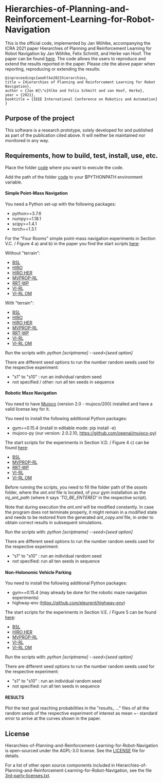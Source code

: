 # Hierarchies-of-Planning-and-Reinforcement-Learning-for-Robot-Navigation

This is the official code, implemented by Jan Wöhlke, accompanying the ICRA 2021 paper Hierarchies of Planning and Reinforcement Learning 
for Robot Navigation by Jan Wöhlke, Felix Schmitt, and Herke van Hoof. The paper can be found [here](https://arxiv.org/abs/2109.11178). The code allows 
the users to reproduce and extend the results reported in the paper. Please 
cite the above paper when reporting, reproducing or extending the results:
```
@inproceedings{woehlke2021hierarchies,
title = {Hierarchies of Planning and Reinforcement Learning for Robot Navigation},
author = {Jan W{\"o}hlke and Felix Schmitt and van Hoof, Herke},
year = {2021},
booktitle = {IEEE International Conference on Robotics and Automation}
}
```

## Purpose of the project

This software is a research prototype, solely developed for and published as
part of the publication cited above. It will neither be maintained nor 
monitored in any way.

## Requirements, how to build, test, install, use, etc.

Place the folder [code](code) where you want to execute the code.

Add the path of the folder [code](code) to your $PYTHONPATH environment variable.


#### Simple Point-Mass Navigation

You need a Python set-up with the following packages:
* python>=3.7.6
* numpy>=1.18.1
* scipy>=1.4.1
* torch==1.3.1

For the "Four Rooms" simple point-mass navigation experiments in Section V.C. / 
Figure 4 a) and b) in the paper you find the start scripts [here](scripts/4_rooms):

Without "terrain":
* [BSL](scripts/4_rooms/bsl_trpo_4_rooms.py)
* [HIRO](scripts/4_rooms/hiro_4_rooms.py)
* [HIRO HER](scripts/4_rooms/hiro_her_4_rooms.py)
* [MVPROP-RL](scripts/4_rooms/mvprop_rl_4_rooms.py)
* [RRT-WP](scripts/4_rooms/rrt_wp_4_rooms.py)
* [VI-RL](scripts/4_rooms/vi_rl_4_rooms.py)
* [VI-RL OM](scripts/4_rooms/vi_rl_om_4_rooms.py)

With "terrain":
* [BSL](scripts/4_rooms/bsl_trpo_4_rooms_t.py)
* [HIRO](scripts/4_rooms/hiro_4_rooms_t.py)
* [HIRO HER](scripts/4_rooms/hiro_her_4_rooms_t.py)
* [MVPROP-RL](scripts/4_rooms/mvprop_rl_4_rooms_t.py)
* [RRT-WP](scripts/4_rooms/rrt_wp_4_rooms_t.py)
* [VI-RL](scripts/4_rooms/vi_rl_4_rooms_t.py)
* [VI-RL OM](scripts/4_rooms/vi_rl_om_4_rooms_t.py)

Run the scripts with: _python [scriptname] --seed=[seed option]_

There are different seed options to run the number random seeds used for 
the respective experiment:
* "s1" to "s10" : run an individual random seed
* not specified / other: run all ten seeds in sequence


#### Robotic Maze Navigation

You need to have [Mujoco](http://www.mujoco.org/) (version 2.0 - mujoco/200) installed and have a valid license key for it.

You need to install the following additional Python packages:
* gym==0.15.4 (install in editable mode: pip install -e)
* mujoco-py (our version: 2.0.2.10, https://github.com/openai/mujoco-py)

The start scripts for the experiments in Section V.D. / Figure 4 c) can be found [here](scripts/ant_44):
* [BSL](scripts/ant_44/bsl_trpo_mj_ant_44.py)
* [MVPROP-RL](scripts/ant_44/mvprop_rl_trpo_ant_44.py)
* [RRT-WP](scripts/ant_44/rrt_wp_trpo_mj_ant_44.py)
* [VI-RL](scripts/ant_44/vi_rl_trpo_mj_ant_44.py)
* [VI-RL OM](scripts/ant_44/vi_rl_om_trpo_mj_ant_44.py)

Before running the scripts, you need to fill the folder path of the _assets_ folder, where the
_ant.xml_ file is located, of your _gym_ installation as the _mj_ant_path_ (where it says 
_'TO_BE_ENTERED'_ in the respective script).

Note that during execution the _ant.xml_ will be modified constantly. In case the program does
not terminate properly, it might remain in a modified state and needs to be restored from the 
generated _ant_copy.xml_ file, in order to obtain correct results in subsequent simulations. 

Run the scripts with: _python [scriptname] --seed=[seed option]_

There are different seed options to run the number random seeds used for 
the respective experiment:
* "s1" to "s10" : run an individual random seed
* not specified: run all ten seeds in sequence


#### Non-Holonomic Vehicle Parking

You need to install the following additional Python packages:
* gym==0.15.4 (may already be done for the robotic maze navigation experiments)
* highway-env (https://github.com/eleurent/highway-env)

The start scripts for the experiments in Section V.E. / Figure 5 can 
be found [here](scripts/parking):
* [BSL](scripts/parking/bsl_trpo_parking.py)
* [HIRO HER](scripts/parking/hiro_parking.py)
* [MVPROP-RL](scripts/parking/mvprop_rl_parking.py)
* [VI-RL](scripts/parking/vi_rl_parking.py)
* [VI-RL OM](scripts/parking/vi_rl_om_parking.py)

Run the scripts with: _python [scriptname] --seed=[seed option]_

There are different seed options to run the number random seeds used for 
the respective experiment:
* "s1" to "s10" : run an individual random seed
* not specified: run all ten seeds in sequence


#### RESULTS

Plot the test goal reaching probabilities in the "results_ ..." files of 
all the random seeds of the respective experiment of interest as mean +- 
standard error to arrive at the curves shown in the paper.

## License

Hierarchies-of-Planning-and-Reinforcement-Learning-for-Robot-Navigation 
is open-sourced under the AGPL-3.0 license. See the [LICENSE](LICENSE) 
file for details.

For a list of other open source components included in 
Hierarchies-of-Planning-and-Reinforcement-Learning-for-Robot-Navigation, 
see the file [3rd-party-licenses.txt](3rd-party-licenses.txt).
